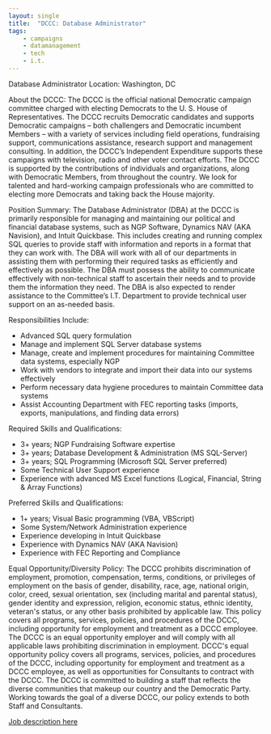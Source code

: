 ```yaml
---
layout: single
title:  "DCCC: Database Administrator"
tags: 
    - campaigns
    - datamanagement
    - tech
    - i.t.
---
```


Database Administrator
Location: Washington, DC

About the DCCC: The DCCC is the official national Democratic campaign committee charged with electing Democrats to the U. S. House of Representatives. The DCCC recruits Democratic candidates and supports Democratic campaigns – both challengers and Democratic incumbent Members – with a variety of services including field operations, fundraising support, communications assistance, research support and management consulting. In addition, the DCCC’s Independent Expenditure supports these campaigns with television, radio and other voter contact efforts. The DCCC is supported by the contributions of individuals and organizations, along with Democratic Members, from throughout the country. We look for talented and hard-working campaign professionals who are committed to electing more Democrats and taking back the House majority.

Position Summary: The Database Administrator (DBA) at the DCCC is primarily responsible for managing and maintaining our political and financial database systems, such as NGP Software, Dynamics NAV (AKA Navision), and Intuit Quickbase. This includes creating and running complex SQL queries to provide staff with information and reports in a format that they can work with. The DBA will work with all of our departments in assisting them with performing their required tasks as efficiently and effectively as possible. The DBA must possess the ability to communicate effectively with non-technical staff to ascertain their needs and to provide them the information they need. The DBA is also expected to render assistance to the Committee’s I.T. Department to provide technical user support on an as-needed basis.              

Responsibilities Include:
* Advanced SQL query formulation
* Manage and implement SQL Server database systems
* Manage, create and implement procedures for maintaining Committee data systems, especially NGP
* Work with vendors to integrate and import their data into our systems effectively
* Perform necessary data hygiene procedures to maintain Committee data systems
* Assist Accounting Department with FEC reporting tasks (imports, exports, manipulations, and finding data errors)

Required Skills and Qualifications:
* 3+ years; NGP Fundraising Software expertise
* 3+ years; Database Development & Administration (MS SQL-Server)
* 3+ years; SQL Programming (Microsoft SQL Server preferred)
* Some Technical User Support experience
* Experience with advanced MS Excel functions (Logical, Financial, String & Array Functions)

Preferred Skills and Qualifications:
* 1+ years; Visual Basic programming (VBA, VBScript)
* Some System/Network Administration experience
* Experience developing in Intuit Quickbase
* Experience with Dynamics NAV (AKA Navision)
* Experience with FEC Reporting and Compliance

Equal Opportunity/Diversity Policy: The DCCC prohibits discrimination of employment, promotion, compensation, terms, conditions, or privileges of employment on the basis of gender, disability, race, age, national origin, color, creed, sexual orientation, sex (including marital and parental status), gender identity and expression, religion, economic status, ethnic identity, veteran's status, or any other basis prohibited by applicable law. This policy covers all programs, services, policies, and procedures of the DCCC, including opportunity for employment and treatment as a DCCC employee. The DCCC is an equal opportunity employer and will comply with all applicable laws prohibiting discrimination in employment.
DCCC's equal opportunity policy covers all programs, services, policies, and procedures of the DCCC, including opportunity for employment and treatment as a DCCC employee, as well as opportunities for Consultants to contract with the DCCC.
The DCCC is committed to building a staff that reflects the diverse communities that makeup our country and the Democratic Party. Working towards the goal of a diverse DCCC, our policy extends to both Staff and Consultants.

[Job description here](https://dccc.org/jobs/)
